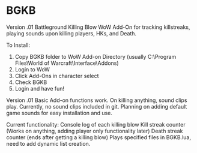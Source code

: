 BGKB
====
Version .01
Battleground Killing Blow
WoW Add-On for tracking killstreaks, playing sounds upon killing players, HKs, and Death.

To Install:
1. Copy BGKB folder to WoW Add-on Directory (usually C:\Program Files\World of Warcraft\Interface\Addons)
2. Login to WoW
3. Click Add-Ons in character select
4. Check BGKB
5. Login and have fun!

Version .01
Basic Add-on functions work. On killing anything, sound clips play. Currently, no sound clips included in git. Planning on adding default game sounds for easy installation and use. 

Current functionality:
  Console log of each killing blow
  Kill streak counter (Works on anything, adding player only functionality later)
  Death streak counter (ends after getting a killing blow)
  Plays specified files in BGKB.lua, need to add dynamic list creation. 
  
